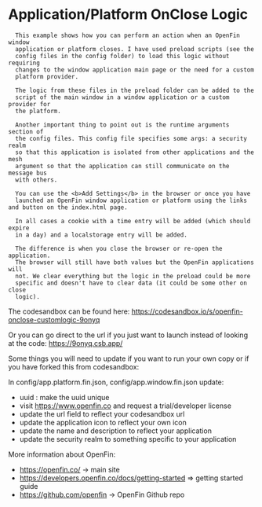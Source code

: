 # Application/Platform OnClose Logic

      This example shows how you can perform an action when an OpenFin window
      application or platform closes. I have used preload scripts (see the
      config files in the config folder) to load this logic without requiring
      changes to the window application main page or the need for a custom
      platform provider.

      The logic from these files in the preload folder can be added to the
      script of the main window in a window application or a custom provider for
      the platform.

      Another important thing to point out is the runtime arguments section of
      the config files. This config file specifies some args: a security realm
      so that this application is isolated from other applications and the mesh
      argument so that the application can still communicate on the message bus
      with others.

      You can use the <b>Add Settings</b> in the browser or once you have
      launched an OpenFin window application or platform using the links and button on the index.html page.

      In all cases a cookie with a time entry will be added (which should expire
      in a day) and a localstorage entry will be added.

      The difference is when you close the browser or re-open the application.
      The browser will still have both values but the OpenFin applications will
      not. We clear everything but the logic in the preload could be more
      specific and doesn't have to clear data (it could be some other on close
      logic).

The codesandbox can be found here: https://codesandbox.io/s/openfin-onclose-customlogic-9onyq

Or you can go direct to the url if you just want to launch instead of looking at the code: https://9onyq.csb.app/

Some things you will need to update if you want to run your own copy or if you have forked this from codesandbox:

In config/app.platform.fin.json, config/app.window.fin.json update:

- uuid : make the uuid unique
- visit https://www.openfin.co and request a trial/developer license
- update the url field to reflect your codesandbox url
- update the application icon to reflect your own icon
- update the name and description to reflect your application
- update the security realm to something specific to your application

More information about OpenFin:

- https://openfin.co/ -> main site
- https://developers.openfin.co/docs/getting-started => getting started guide
- https://github.com/openfin -> OpenFin Github repo
